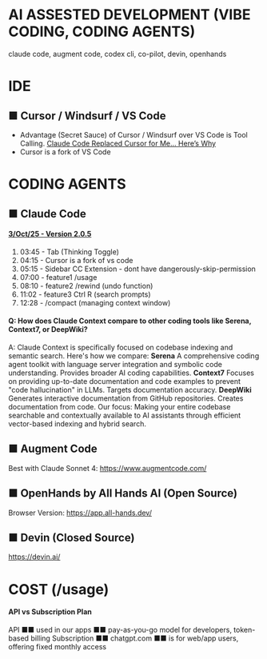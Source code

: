# AI ASSESTED DEVELOPMENT (VIBE CODING, CODING AGENTS)
claude code, augment code, codex cli, co-pilot, devin, openhands

# IDE

## ■ Cursor / Windsurf / VS Code
- Advantage (Secret Sauce) of Cursor / Windsurf over VS Code is Tool Calling. [Claude Code Replaced Cursor for Me… Here’s Why](https://www.youtube.com/watch?v=0iGEpx8IeM0&t=159s)
- Cursor is a fork of VS Code

# CODING AGENTS

## ■  Claude Code

#### [3/Oct/25 - Version 2.0.5](https://www.youtube.com/watch?v=2VauS2awvMw)
1. 03:45 - Tab (Thinking Toggle)
2. 04:15 - Cursor is a fork of vs code
3. 05:15 - Sidebar CC Extension - dont have dangerously-skip-permission
4. 07:00 - feature1 /usage
5. 08:10 - feature2 /rewind (undo function)
6. 11:02 - feature3 Ctrl R (search prompts)
7. 12:28 - /compact (managing context window)

#### Q: How does Claude Context compare to other coding tools like Serena, Context7, or DeepWiki?
A: Claude Context is specifically focused on codebase indexing and semantic search. Here's how we compare:
**Serena** A comprehensive coding agent toolkit with language server integration and symbolic code understanding. Provides broader AI coding capabilities.
**Context7** Focuses on providing up-to-date documentation and code examples to prevent "code hallucination" in LLMs. Targets documentation accuracy.
**DeepWiki** Generates interactive documentation from GitHub repositories. Creates documentation from code.
Our focus: Making your entire codebase searchable and contextually available to AI assistants through efficient vector-based indexing and hybrid search.

## ■ Augment Code
Best with Claude Sonnet 4: https://www.augmentcode.com/

## ■ OpenHands by All Hands AI (Open Source)
Browser Version: https://app.all-hands.dev/

## ■ Devin (Closed Source)
https://devin.ai/

# COST (/usage)

#### API vs Subscription Plan 
API ■■ used in our apps ■■ pay-as-you-go model for developers, token-based billing 
Subscription ■■ chatgpt.com ■■ is for web/app users, offering fixed monthly access




